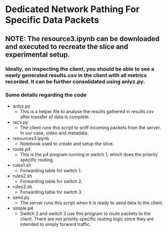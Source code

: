 # Dedicated Network Pathing For Specific Data Packets

## NOTE: The resource3.ipynb can be downloaded and executed to recreate the slice and experimental setup.
### Ideally, on inspecting the client, you should be able to see a newly generated results.csv in the client with all metrics recorded. It can be further consolidated using anlyz.py.

### Some details regarding the code
- anlyz.py
    - This is a helper file to analyse the results gathered in results.csv after transfer of data is complete.
- recv.py
    - The client runs this script to sniff incoming packets from the server. In our case, video and metadata.
- resources3.ipynb
    - Notebook used to create and setup the slice.
- route.p4
    - This is the p4 program running in switch 1, which does the priority specific routing.
- rules1.sh
    - Forwarding table for switch 1.
- rules2.sh
    - Forwarding table for switch 2.
- rules3.sh
    - Forwarding table for switch 3.
- send.py
    - The server runs this script when it is ready to send data to the client.
- simple.p4
    - Switch 2 and switch 3 use this program to route packets to the client. There are not priority specific routing logic since they are intended to simply forward traffic.
